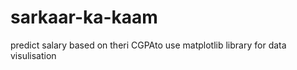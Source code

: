 # sarkaar-ka-kaam
predict salary based on theri CGPAto use matplotlib library for  data visulisation
